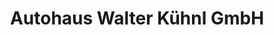 ---
title: "Autohaus Walter Kühnl GmbH"
url: /hassfurt/autohaus-walter-kuehnl-gmbh-zeiler-strasse/
shop: Autohaus
---